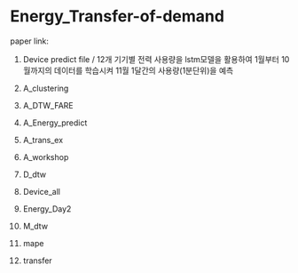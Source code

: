 # Energy_Transfer-of-demand

paper link:

1. Device predict file
/ 12개 기기별 전력 사용량을 lstm모델을 활용하여 1월부터 10월까지의 데이터를 학습시켜 11월 1달간의 사용량(1분단위)을 예측

2. A_clustering
3. A_DTW_FARE
4. A_Energy_predict
5. A_trans_ex
6. A_workshop
7. D_dtw
8. Device_all
9. Energy_Day2
10. M_dtw
11. mape
12. transfer
